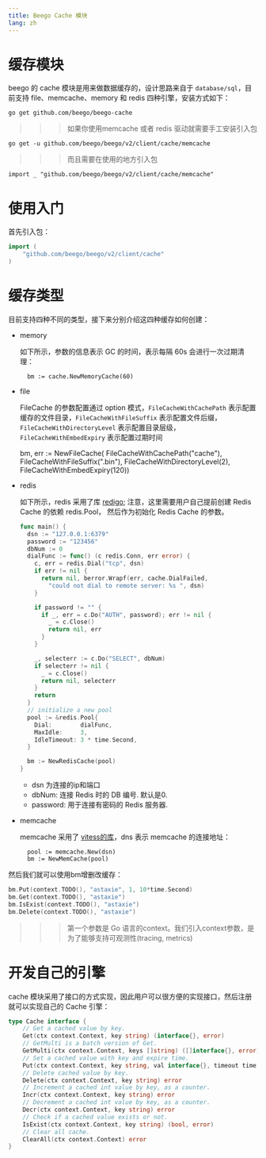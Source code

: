 ```yaml
---
title: Beego Cache 模块
lang: zh
---
```


# 缓存模块

beego 的 cache 模块是用来做数据缓存的，设计思路来自于 `database/sql`，目前支持 file、memcache、memory 和 redis 四种引擎，安装方式如下：

	go get github.com/beego/beego-cache

>>>如果你使用memcache 或者 redis 驱动就需要手工安装引入包

	go get -u github.com/beego/beego/v2/client/cache/memcache

>>>而且需要在使用的地方引入包

    import _ "github.com/beego/beego/v2/client/cache/memcache"

# 使用入门

首先引入包：

```go
import (
	"github.com/beego/beego/v2/client/cache"
)
```

# 缓存类型

目前支持四种不同的类型，接下来分别介绍这四种缓存如何创建：

- memory

	如下所示，参数的信息表示 GC 的时间，表示每隔 60s 会进行一次过期清理：

		bm := cache.NewMemoryCache(60)
	
- file

  FileCache 的参数配置通过 option 模式，`FileCacheWithCachePath` 表示配置缓存的文件目录，`FileCacheWithFileSuffix` 表示配置文件后缀，`FileCacheWithDirectoryLevel` 表示配置目录层级，`FileCacheWithEmbedExpiry` 表示配置过期时间

  	bm, err := NewFileCache(
  						FileCacheWithCachePath("cache"),
  						FileCacheWithFileSuffix(".bin"),
  						FileCacheWithDirectoryLevel(2),
  						FileCacheWithEmbedExpiry(120))

- redis

  如下所示，redis 采用了库 [redigo](https://github.com/garyburd/redigo/tree/master/redis); 注意，这里需要用户自己提前创建 Redis Cache 的依赖 redis.Pool， 然后作为初始化 Redis Cache 的参数。

  ```go
  func main() {
  	dsn := "127.0.0.1:6379"
    password := "123456"
    dbNum := 0
    dialFunc := func() (c redis.Conn, err error) {
      c, err = redis.Dial("tcp", dsn)
      if err != nil {
        return nil, berror.Wrapf(err, cache.DialFailed,
          "could not dial to remote server: %s ", dsn)
      }
  
      if password != "" {
        if _, err = c.Do("AUTH", password); err != nil {
          _ = c.Close()
          return nil, err
        }
      }
  
      _, selecterr := c.Do("SELECT", dbNum)
      if selecterr != nil {
        _ = c.Close()
        return nil, selecterr
      }
      return
    }
    // initialize a new pool
    pool := &redis.Pool{
      Dial:        dialFunc,
      MaxIdle:     3,
      IdleTimeout: 3 * time.Second,
    }
  
    bm := NewRedisCache(pool)
  }
  ```

  * dsn 为连接的ip和端口
  * dbNum: 连接 Redis 时的 DB 编号. 默认是0.
  * password: 用于连接有密码的 Redis 服务器.


- memcache

	memcache 采用了 [vitess的库](https://github.com/youtube/vitess/tree/master/go/memcache)，dns 表示 memcache 的连接地址：

		pool := memcache.New(dsn)
		bm := NewMemCache(pool)

然后我们就可以使用bm增删改缓存：

```go
bm.Put(context.TODO(), "astaxie", 1, 10*time.Second)
bm.Get(context.TODO(), "astaxie")
bm.IsExist(context.TODO(), "astaxie")
bm.Delete(context.TODO(), "astaxie")
```

>>> 第一个参数是 Go 语言的context。我们引入context参数，是为了能够支持可观测性(tracing, metrics)

# 开发自己的引擎

cache 模块采用了接口的方式实现，因此用户可以很方便的实现接口，然后注册就可以实现自己的 Cache 引擎：

```go
type Cache interface {
	// Get a cached value by key.
	Get(ctx context.Context, key string) (interface{}, error)
	// GetMulti is a batch version of Get.
	GetMulti(ctx context.Context, keys []string) ([]interface{}, error)
	// Set a cached value with key and expire time.
	Put(ctx context.Context, key string, val interface{}, timeout time.Duration) error
	// Delete cached value by key.
	Delete(ctx context.Context, key string) error
	// Increment a cached int value by key, as a counter.
	Incr(ctx context.Context, key string) error
	// Decrement a cached int value by key, as a counter.
	Decr(ctx context.Context, key string) error
	// Check if a cached value exists or not.
	IsExist(ctx context.Context, key string) (bool, error)
	// Clear all cache.
	ClearAll(ctx context.Context) error
}
```
